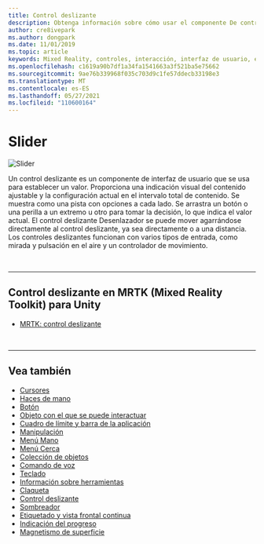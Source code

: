 ```yaml
---
title: Control deslizante
description: Obtenga información sobre cómo usar el componente De control deslizante de la interfaz de usuario para establecer un valor moviendo un mando o una maneta en una pista mediante Mixed Reality Toolkit.
author: cre8ivepark
ms.author: dongpark
ms.date: 11/01/2019
ms.topic: article
keywords: Mixed Reality, controles, interacción, interfaz de usuario, experiencia de usuario, casco de realidad mixta, casco de realidad mixta de Windows, casco de realidad virtual, HoloLens, control deslizante, MRTK, Mixed Reality Toolkit
ms.openlocfilehash: c1619a90b7df1a34fa1541663a3f521ba5e75662
ms.sourcegitcommit: 9ae76b339968f035c703d9c1fe57ddecb33198e3
ms.translationtype: MT
ms.contentlocale: es-ES
ms.lasthandoff: 05/27/2021
ms.locfileid: "110600164"
---
```

# <a name="slider"></a>Slider

![Slider](images/UX_Hero_Slider.jpg)

Un control deslizante es un componente de interfaz de usuario que se usa para establecer un valor. Proporciona una indicación visual del contenido ajustable y la configuración actual en el intervalo total de contenido. Se muestra como una pista con opciones a cada lado. Se arrastra un botón o una perilla a un extremo u otro para tomar la decisión, lo que indica el valor actual. El control deslizante Desenlazador se puede mover agarrándose directamente al control deslizante, ya sea directamente o a una distancia. Los controles deslizantes funcionan con varios tipos de entrada, como mirada y pulsación en el aire y un controlador de movimiento.

<br>

---

## <a name="slider-in-mrtk-mixed-reality-toolkit-for-unity"></a>Control deslizante en MRTK (Mixed Reality Toolkit) para Unity

* [MRTK: control deslizante](/windows/mixed-reality/mrtk-unity/features/ux-building-blocks/sliders)

<br>

---

## <a name="see-also"></a>Vea también

* [Cursores](cursors.md)
* [Haces de mano](point-and-commit.md)
* [Botón](button.md)
* [Objeto con el que se puede interactuar](interactable-object.md)
* [Cuadro de límite y barra de la aplicación](app-bar-and-bounding-box.md)
* [Manipulación](direct-manipulation.md)
* [Menú Mano](hand-menu.md)
* [Menú Cerca](near-menu.md)
* [Colección de objetos](object-collection.md)
* [Comando de voz](voice-input.md)
* [Teclado](keyboard.md)
* [Información sobre herramientas](tooltip.md)
* [Claqueta](slate.md)
* [Control deslizante](slider.md)
* [Sombreador](shader.md)
* [Etiquetado y vista frontal continua](billboarding-and-tag-along.md)
* [Indicación del progreso](progress.md)
* [Magnetismo de superficie](surface-magnetism.md)